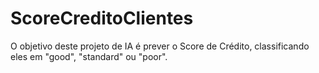 # ScoreCreditoClientes
O objetivo deste projeto de IA é prever o Score de Crédito, classificando eles em "good", "standard" ou "poor".
